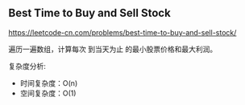 ## Best Time to Buy and Sell Stock

https://leetcode-cn.com/problems/best-time-to-buy-and-sell-stock/

遍历一遍数组，计算每次 到当天为止 的最小股票价格和最大利润。

复杂度分析:
- 时间复杂度：O(n)
- 空间复杂度：O(1)